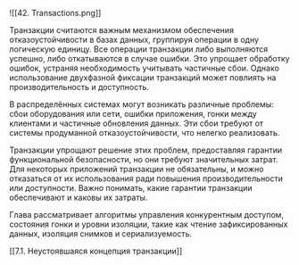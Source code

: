 ![[42. Transactions.png]]

Транзакции считаются важным механизмом обеспечения отказоустойчивости в базах данных, группируя операции в одну логическую единицу. Все операции транзакции либо выполняются успешно, либо откатываются в случае ошибки. Это упрощает обработку ошибок, устраняя необходимость учитывать частичные сбои. Однако использование двухфазной фиксации транзакций может повлиять на производительность и доступность.

В распределённых системах могут возникать различные проблемы: сбои оборудования или сети, ошибки приложения, гонки между клиентами и частичные обновления данных. Эти сбои требуют от системы продуманной отказоустойчивости, что нелегко реализовать.

Транзакции упрощают решение этих проблем, предоставляя гарантии функциональной безопасности, но они требуют значительных затрат. Для некоторых приложений транзакции не обязательны, и можно отказаться от их использования ради повышения производительности или доступности. Важно понимать, какие гарантии транзакции обеспечивают и каковы их затраты.

Глава рассматривает алгоритмы управления конкурентным доступом, состояния гонки и уровни изоляции, такие как чтение зафиксированных данных, изоляция снимков и сериализуемость.

[[7.1. Неустоявшаяся концепция транзакции]]